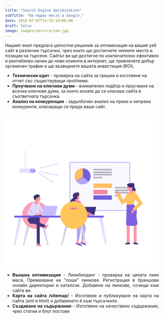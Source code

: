 ```yaml
---
title: "Search Engine Optimization"
subTitle: "На първо място в Google."
date: 2018-07-07T14:53:13+06:00
draft: false
image: images/service/sem.jpg
---
```


<div class='row mt-5'>
  <div class='col-12 col-lg-8'>
    <p>Нашият екип предлага цялостни решения за оптимизация на вашия уеб сайт в различни търсачки, чрез които ще достигнете челните места и позиции на търсене. Сайтът ви ще достигне по изключително ефективен и рентабилен начин до нови клиенти в интернет, ще привлечете добър органичен трафик и ще възвърнете вашата инвестиция (ROI).</p>
    <ul class='ul-service'>
      <li class="mb-3"><b>Технически одит</b> - проверка на сайта за грешки и изготвяне на отчет със съществуващи проблеми.</li>
      <li class="mb-3"><b>Проучване на ключови думи</b> - внимателен подбор и проучване на всички ключови думи, за които искате да се класира сайта в съответната търсачка.</li>
      <li class="mb-3"><b>Анализ на конкуренция</b> - задълбочен анализ на преки и непреки конкуренти, класиращи се преди вашя сайт. </li>
    </ul>
  </div>
  <div class='col-12 col-lg-4'>
      <img class="img-fluid" src="/images/service-pages/sem.png" />
  </div>
</div>
<p>
<div style="text-align: justify">
    <ul class='ul-service'>
      <li class="mb-3"><b>Външна оптимизация</b> - Линкбилдинг - проверка на цялата линк маса. Премахване на "лоши" линкове. Регистрация в браншови онлайн директории и каталози. Добавяне на линкове, сочещи към сайта ви.</li>
      <li class="mb-3"><b>Карта на сайта /sitemap/</b> - Изготвяне и публикуване на карта на сайта (xml и html) и добавянето й към търсачките.</li>
      <li class="mb-3"><b>Създаване на съдържание</b> - Изготвяне на качествено съдържание, чрез статии и блог постове</li>
    </ul>
</div>
</p>
